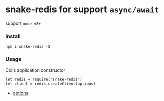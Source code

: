 # snake-redis for support `async/await`

support `node v8+`

### install 
```
npm i snake-redis -S
```

### Usage

Coils application constructor
```
let redis = require('snake-redis')
let client = redis.createClient(options)
```
- [options](https://github.com/NodeRedis/node_redis#options-object-properties)


